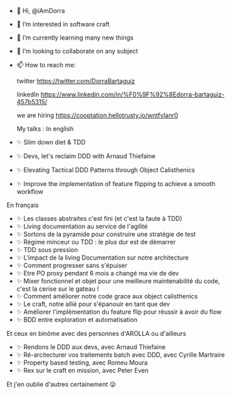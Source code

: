 - 👋 Hi, @iAmDorra
- 👀 I’m interested in software craft 
- 🌱 I’m currently learning many new things
- 💞️ I’m looking to collaborate on any subject
- 📫 How to reach me:

  twitter https://twitter.com/DorraBartaguiz

  linkedIn https://www.linkedin.com/in/%F0%9F%92%8Edorra-bartaguiz-457b5315/
  
  we are hiring https://cooptation.hellotrusty.io/wntfvlanr0

  My talks :
  In english
-  ✨ Slim down diet & TDD
-  ✨ Devs, let's reclaim DDD with Arnaud Thiefaine
-  ✨ Elevating Tactical DDD Patterns through Object Calisthenics
-  ✨ Improve the implementation of feature flipping to achieve a smooth workflow
  
  En français
-  ✨ Les classes abstraites c'est fini (et c'est la faute à TDD)
-  ✨ Living documentation au service de l'agilité
-  ✨ Sortons de la pyramide pour construire une stratégie de test
-  ✨ Régime minceur ou TDD : le plus dur est de démarrer
-  ✨ TDD sous pression
-  ✨ L'impact de la living Documentation sur notre architecture
-  ✨ Comment progresser sans s'épuiser
-  ✨ Etre PO proxy pendant 6 mois a changé ma vie de dev
-  ✨ Mixer fonctionnel et objet pour une meilleure maintenabilité du code, c'est la cerise sur le gateau !
-  ✨ Comment améliorer notre code grace aux object calisthenics
-  ✨ Le craft, notre allié pour s'épanouir en tant que dev
-  ✨ Améliorer l'implémentation du feature flip pour réussir à avoir du flow
-  ✨ BDD entre exploration et automatisation

  Et ceux en binôme avec des personnes d'AROLLA ou d'ailleurs
-  ✨ Rendons le DDD aux devs, avec Arnaud Thiefaine
-  ✨ Ré-arcitecturer vos traitements batch avec DDD, avec Cyrille Martraire
-  ✨ Property based testing, avec Romeu Moura
-  ✨ Rex sur le craft en mission, avec Peter Even

  Et j'en oublie d'autres certainement 😜


<!---
iAmDorra/iAmDorra is a ✨ special ✨ repository because its `README.md` (this file) appears on your GitHub profile.
You can click the Preview link to take a look at your changes.
--->
